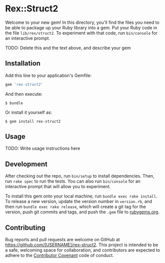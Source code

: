 # Rex::Struct2

Welcome to your new gem! In this directory, you'll find the files you need to be able to package up your Ruby library into a gem. Put your Ruby code in the file `lib/rex/struct2`. To experiment with that code, run `bin/console` for an interactive prompt.

TODO: Delete this and the text above, and describe your gem

## Installation

Add this line to your application's Gemfile:

```ruby
gem 'rex-struct2'
```

And then execute:

    $ bundle

Or install it yourself as:

    $ gem install rex-struct2

## Usage

TODO: Write usage instructions here

## Development

After checking out the repo, run `bin/setup` to install dependencies. Then, run `rake spec` to run the tests. You can also run `bin/console` for an interactive prompt that will allow you to experiment.

To install this gem onto your local machine, run `bundle exec rake install`. To release a new version, update the version number in `version.rb`, and then run `bundle exec rake release`, which will create a git tag for the version, push git commits and tags, and push the `.gem` file to [rubygems.org](https://rubygems.org).

## Contributing

Bug reports and pull requests are welcome on GitHub at https://github.com/[USERNAME]/rex-struct2. This project is intended to be a safe, welcoming space for collaboration, and contributors are expected to adhere to the [Contributor Covenant](http://contributor-covenant.org) code of conduct.

